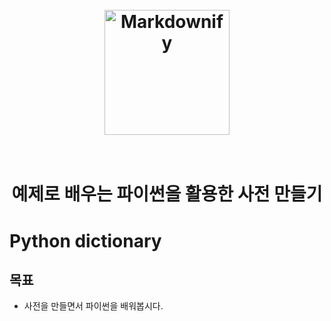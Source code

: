 <h1 align="center">
  <br>
  <img src="https://cdn.pixabay.com/photo/2016/08/25/15/30/dictionary-1619740_1280.jpg
" alt="Markdownify" width="200"></a>
  <br>
  
  <br>
</h1>

<h1 align="center">예제로 배우는 파이썬을 활용한 사전 만들기  
</p>

# Python dictionary

## 목표

- 사전을 만들면서 파이썬을 배워봅시다.

<!-- When you finish this course, you should understand:

* What containers are and their benefits
* How to find and run Docker containers from the Docker Hub
* How to create your first Docker container and understand the layering and union file system
* The best practices when developing Dockerfiles
* How to solve problems of orchestration: reconciliation, scaling, high availability, and service discovery
* Some of the tools that can help you run highly available applications in production, such as the IBM Container service -->

<!-- # Lab 1: Run your first container
[Youtube - Lab 1 Overview](https://www.youtube.com/watch?time_continue=161&v=Mycr9j-jgYo)

## WHAT ARE CONTAINERS?

* A group of processes run in isolation
    - All processes MUST be able to run on the shared kernel

* Each container has its own set of "namespaces"(isolated view)
    - PID: process IDs
    - USER: user and group IDs
    - UTS: hostname and domain name
    - NS mount points
    - NET: Network devices, stacks, ports
    - IPC: inter-process communications, message queues

* cgroups - controls limits and monitoring of resources -->
